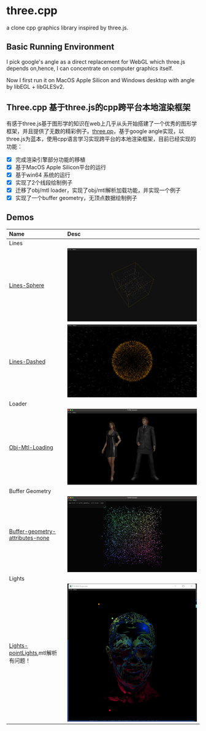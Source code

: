 # three.cpp
 a clone cpp graphics library inspired by three.js.

## Basic Running Environment
 I pick google's angle as a direct replacement for WebGL which three.js depends on,hence, I can concentrate on computer graphics itself.
 
 Now I first run it on MacOS Apple Silicon and Windows desktop with angle by libEGL + libGLESv2.

## Three.cpp 基于three.js的cpp跨平台本地渲染框架

有感于three.js基于图形学的知识在web上几乎从头开始搭建了一个优秀的图形学框架，并且提供了无数的精彩例子。[three.pp](https://github.com/nintymiles/three.cpp)，基于google angle实现，以three.js为蓝本，使用cpp语言学习实现跨平台的本地渲染框架，目前已经实现的功能：

- [x] 完成渲染引擎部分功能的移植
- [x] 基于MacOS Apple Silicon平台的运行
- [x] 基于win64 系统的运行
- [x] 实现了2个线段绘制例子
- [x] 迁移了obj/mtl loader，实现了obj/mtl解析加载功能，并实现一个例子
- [x] 实现了一个buffer geometry，无顶点数据绘制例子

## Demos

| Name                                | Desc                                                                               |
|:------------------------------------|:-----------------------------------------------------------------------------------|
| Lines                               |                                                                                    |
| [Lines-Sphere]()                    | ![Lines-Sphere demo](doc/images/ScreenShot2023-11-07-11-31.png)                    |
| [Lines-Dashed]()                    | ![Lines-Dashed demo](doc/images/ScreenShot2023-11-07-12-49.png)                    |
| Loader                              |                                                                                    |
| [Obj-Mtl-Loading]()                 | ![Loader-Obj-Mtl demo](doc/images/ScreenShot2023-11-09-14-53.png)                  |
| Buffer Geometry                     |                                                                                    |
| [Buffer-geometry-attributes-none]() | ![Buffer-geometry-attributes-none demo](doc/images/ScreenShot2023-11-10-14-55.png) |
| Lights                              |                                                                                    |
| [Lights-pointLights](),mtl解析有问题！    | ![Lights-pointLights](doc/images/20231113170525.png) |

